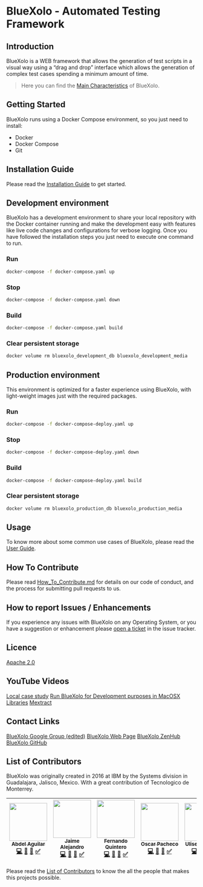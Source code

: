 # BlueXolo - Automated Testing Framework

## Introduction

BlueXolo is a WEB framework that allows the generation of test scripts in a visual way using a “drag and drop” interface which allows the generation of complex test cases spending a minimum amount of time. 

> Here you can find the [Main Characteristics](https://github.com/IBM/BlueXolo/blob/master/Main_Characteristics.md) of BlueXolo.

## Getting Started

BlueXolo runs using a Docker Compose environment, so you just need to install:

- Docker
- Docker Compose
- Git

## Installation Guide

Please read the [Installation Guide](INSTALL.md) to get started.

## Development environment

BlueXolo has a development environment to share your local repository with the Docker container running and make the development easy with features like live code changes and configurations for verbose logging. Once you have followed the installation steps you just need to execute one command to run.

### Run

```bash
docker-compose -f docker-compose.yaml up
```

### Stop

```bash
docker-compose -f docker-compose.yaml down
```

### Build

```bash
docker-compose -f docker-compose.yaml build
```

### Clear persistent storage

```bash
docker volume rm bluexolo_development_db bluexolo_development_media
```

## Production environment

This environment is optimized for a faster experience using BlueXolo, with light-weight images just with the required packages.

### Run

```bash
docker-compose -f docker-compose-deploy.yaml up
```

### Stop

```bash
docker-compose -f docker-compose-deploy.yaml down
```

### Build

```bash
docker-compose -f docker-compose-deploy.yaml build
```

### Clear persistent storage

```bash
docker volume rm bluexolo_production_db bluexolo_production_media
```

## Usage

To know more about some common use cases of BlueXolo, please read the [User Guide](https://github.com/IBM/BlueXolo/blob/master/User_Guide.md).

## How To Contribute

Please read [How_To_Contribute.md](https://github.com/IBM/BlueXolo/blob/master/How_To_Contribute.md) for details on our code of conduct, and the process for submitting pull requests to us.

## How to report Issues / Enhancements

If you experience any issues with BlueXolo on any Operating System, or you have a suggestion or enhancement please [open a ticket](https://github.com/IBM/BlueXolo/issues/new/choose) in the issue tracker.

## Licence

[Apache 2.0](https://github.com/IBM/BlueXolo/blob/master/LICENSE)

## YouTube Videos

[Local case study](https://www.youtube.com/watch?v=prtLbBrFsIo)
[Run BlueXolo for Development purposes in MacOSX](https://www.youtube.com/watch?v=U9uG7ZFs-Us&t=118s)
[Libraries](https://www.youtube.com/watch?v=ocdulq2vTL4&t=19s)
[Mextract](https://www.youtube.com/watch?v=ReZXMvrFQOw)

## Contact Links

[BlueXolo Google Group (edited)](https://groups.google.com/forum/#!forum/bluexolo/join)
[BlueXolo Web Page](https://ibm.github.io/BlueXolo/)
[BlueXolo ZenHub](https://app.zenhub.com/workspaces/bluexolo-5c09910d4b5806bc2bfb46c4/board)
[BlueXolo GitHub](https://github.com/IBM/BlueXolo)

## List of Contributors

BlueXolo was originally created in 2016 at IBM by the Systems division in Guadalajara, Jalisco, Mexico.
With a great contribution of Tecnologico de Monterrey.

<!-- ALL-CONTRIBUTORS-LIST:START - Do not remove or modify this section -->
<!-- prettier-ignore -->

| [<img src="https://avatars3.githubusercontent.com/u/39574410?s=400&v=4" width="100px;"/><br /><sub><b>Abdel Aguilar</b></sub>](https://github.com/abdelmaster)<br />[💻](https://github.com/IBM/BlueXolo/commits?author=abdelmaster) [📖]() [👀](#review-abdelmaster "Reviewed Pull Requests") [✅]() | [<img src="https://avatars2.githubusercontent.com/u/45430016?s=400&v=4" width="100px;"/><br /><sub><b>Jaime Alejandro</b></sub>](https://github.com/jarryfull)<br />[💻](https://github.com/IBM/BlueXolo/commits?author=jarryfull) [📖]() [👀](#review-jarryfull "Reviewed Pull Requests") [✅]()     | [<img src="https://avatars2.githubusercontent.com/u/12001776?s=400&v=4" width="100px;"/><br /><sub><b>Fernando Quintero</b></sub>](https://github.com/fquinteroa)<br />[💻](https://github.com/IBM/BlueXolo/commits?author=fquinteroa) [📖]() [👀](#review-fquinteroa "Reviewed Pull Requests") [✅]() | [<img src="https://avatars1.githubusercontent.com/u/22551455?s=400&v=4" width="100px;"/><br /><sub><b>Oscar Pacheco</b></sub>](https://github.com/scar86)<br />[💻](https://github.com/IBM/BlueXolo/commits?author=scar86) [📖]() [👀](#review-scar86 "Reviewed Pull Requests") [✅]() | [<img src="https://avatars1.githubusercontent.com/u/952272?s=400&v=4" width="100px;"/><br /><sub><b>Ulises Buendia</b></sub>](https://github.com/ulibn)<br />[💻](https://github.com/IBM/BlueXolo/commits?author=ulibn) [📖]() [👀](#review-ulibn "Reviewed Pull Requests") [✅]() | [<img src="https://avatars2.githubusercontent.com/u/36703047?s=400&v=4" width="100px;"/><br /><sub><b>Arianne Navarro</b></sub>](https://github.com/arinavarro)<br />[💻](https://github.com/IBM/BlueXolo/commits?author=arinavarro) [📖]() [👀](#review-arinavarro "Reviewed Pull Requests") [✅]() | [<img src="https://avatars3.githubusercontent.com/u/31775043?s=400&v=4" width="100px;"/><br /><sub><b>David Anizar</b></sub>](https://github.com/davidanizar)<br />[💻](https://github.com/IBM/BlueXolo/commits?author=davidanizar) [📖]() [👀](#review-davidanizar "Reviewed Pull Requests") [✅]() | [<img src="https://avatars2.githubusercontent.com/u/45462773?s=400&v=4" width="100px;"/><br /><sub><b>Victor Hernández</b></sub>](https://github.com/ivicman)<br />[💻](https://github.com/IBM/BlueXolo/commits?author=ivicman) [📖]() [👀](#review-ivicman "Reviewed Pull Requests") [✅]() | [<img src="https://avatars0.githubusercontent.com/u/46430704?s=400&v=4" width="100px;"/><br /><sub><b>Adolfo Reynoso</b></sub>](https://github.com/capikp)<br />[💻](https://github.com/IBM/BlueXolo/commits?author=capikp) [📖]() [👀](#review-capikp "Reviewed Pull Requests") [✅]() | 
| :---: | :---: | :---: | :---: | :---: | :---: | :---: | :---: | :---: |

<!-- ALL-CONTRIBUTORS-LIST:END -->

Please read the [List of Contributors](https://github.com/IBM/BlueXolo/blob/master/CONTRIBUTORS_LIST.md) to know the all the people that makes this projects possible.
